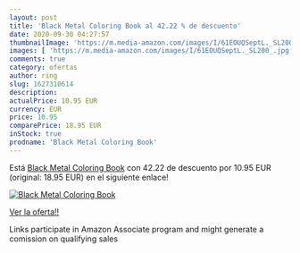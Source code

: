 ```yaml
---
layout: post
title: 'Black Metal Coloring Book al 42.22 % de descuento'
date: 2020-09-30 04:27:57
thumbnailImage: 'https://m.media-amazon.com/images/I/61EOUQSeptL._SL200_.jpg'
images: [ 'https://m.media-amazon.com/images/I/61EOUQSeptL._SL200_.jpg' ]
comments: true
category: ofertas
author: ring
slug: 1627310614
description:
actualPrice: 10.95 EUR
currency: EUR
price: 10.95
comparePrice: 18.95 EUR
inStock: true
prodname: 'Black Metal Coloring Book'
---
```


Está [Black Metal Coloring Book](https://www.amazon.it/dp/1627310614/?tag=tolees00-21) con 42.22 de descuento por 10.95 EUR (original: 18.95 EUR) en el siguiente enlace!

[![Black Metal Coloring Book](https://m.media-amazon.com/images/I/61EOUQSeptL._SL200_.jpg)](https://www.amazon.it/dp/1627310614/?tag=tolees00-21)

[Ver la oferta!!](https://www.amazon.it/dp/1627310614/?tag=tolees00-21)

Links participate in Amazon Associate program and might generate a comission on qualifying sales



